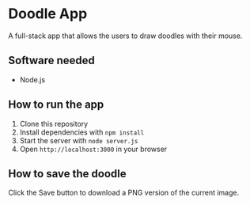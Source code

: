 # Doodle App

A full-stack app that allows the users to draw doodles with their mouse.

## Software needed

- Node.js

## How to run the app

1. Clone this repository
2. Install dependencies with `npm install`
3. Start the server with `node server.js`
4. Open `http://localhost:3000` in your browser

## How to save the doodle

Click the Save button to download a PNG version of the current image.
